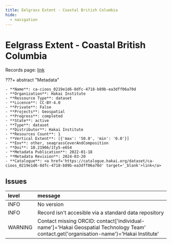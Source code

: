 ```yaml
---
title: Eelgrass Extent - Coastal British Columbia
hide:
  - navigation
---
```


# Eelgrass Extent - Coastal British Columbia

Records page: <a href='https://catalogue.hakai.org/dataset/ca-cioos_0219e1d6-8dfc-4718-b89b-ea3dff06a70d' target='_blank'>link</a>

???+ abstract "Metadata"

    - **Name**: ca-cioos_0219e1d6-8dfc-4718-b89b-ea3dff06a70d 
    - **Organization**: Hakai Institute 
    - **Ressource Type**: dataset 
    - **Licence**: CC-BY-4.0 
    - **Private**: False 
    - **Projects**: Geospatial 
    - **Progress**: completed 
    - **State**: active 
    - **Type**: dataset 
    - **Distributor**: Hakai Institute 
    - **Resources Count**: 1 
    - **Vertical Extent**: [{'max': '50.0', 'min': '0.0'}] 
    - **Eov**: other, seagrassCoverAndComposition 
    - **Doi**: 10.21966/1ty5-e654 
    - **Metadata Publication**: 2022-01-18 
    - **Metadata Revision**: 2024-03-20 
    - **Catalogue**: <a href='https://catalogue.hakai.org/dataset/ca-cioos_0219e1d6-8dfc-4718-b89b-ea3dff06a70d' target='_blank'>link</a> 

<div id='map'></div>




## Issues
| level   | message                                                                                                                                 |
|:--------|:----------------------------------------------------------------------------------------------------------------------------------------|
| INFO    | No version                                                                                                                              |
| INFO    | Record isn't accesible via a standard data repository                                                                                   |
| WARNING | Contact missing ORCID: contact['individual-name']='Hakai Geospatial Technology Team' contact.get('organisation-name')='Hakai Institute' |


<script>
   document.addEventListener("DOMContentLoaded", function() {
    var map = L.map('map').setView([51.505, -125.09], 5);
    L.tileLayer('https://tile.openstreetmap.org/{z}/{x}/{y}.png', {
        maxZoom: 19,
        attribution: '&copy; <a href="http://www.openstreetmap.org/copyright">OpenStreetMap</a>'
    }).addTo(map);
    var geojsonFeature = {
        "type": "Feature",
        "properties": {
            "name" : "Eelgrass Extent - Coastal British Columbia"
        },
        "geometry": {'type': 'Polygon', 'coordinates': [[[-133.7841801345348, 48.23443097294032], [-122.49023482203482, 48.23443097294032], [-122.49023482203482, 54.52958287232971], [-133.7841801345348, 54.52958287232971], [-133.7841801345348, 48.23443097294032]]]}
    }
    L.geoJSON(geojsonFeature).addTo(map);
   })
</script>